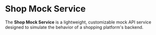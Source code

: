 # Shop Mock Service

The **Shop Mock Service** is a lightweight, customizable mock API service designed to simulate the behavior of a shopping platform's backend.
